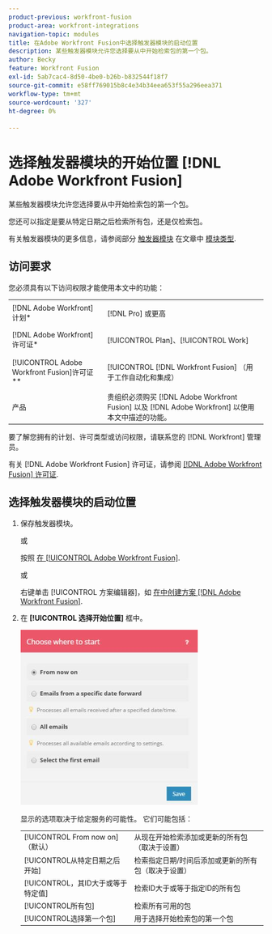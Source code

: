 ```yaml
---
product-previous: workfront-fusion
product-area: workfront-integrations
navigation-topic: modules
title: 在Adobe Workfront Fusion中选择触发器模块的启动位置
description: 某些触发器模块允许您选择要从中开始检索包的第一个包。
author: Becky
feature: Workfront Fusion
exl-id: 5ab7cac4-8d50-4be0-b26b-b832544f18f7
source-git-commit: e58ff769015b8c4e34b34eea653f55a296eea371
workflow-type: tm+mt
source-wordcount: '327'
ht-degree: 0%

---
```


# 选择触发器模块的开始位置 [!DNL Adobe Workfront Fusion]

某些触发器模块允许您选择要从中开始检索包的第一个包。

您还可以指定是要从特定日期之后检索所有包，还是仅检索包。

有关触发器模块的更多信息，请参阅部分 [触发器模块](../../workfront-fusion/modules/module-types.md#triggers) 在文章中 [模块类型](../../workfront-fusion/modules/module-types.md).

## 访问要求

您必须具有以下访问权限才能使用本文中的功能：

<table style="table-layout:auto">
 <col> 
 <col> 
 <tbody> 
  <tr> 
    <td role="rowheader">[!DNL Adobe Workfront] 计划*</td> 
   <td> <p>[!DNL Pro] 或更高</p> </td> 
  </tr> 
  <tr data-mc-conditions=""> 
   <td role="rowheader">[!DNL Adobe Workfront] 许可证*</td> 
   <td> <p>[!UICONTROL Plan]、[!UICONTROL Work]</p> </td> 
  </tr> 
  <tr> 
   <td role="rowheader">[!UICONTROL Adobe Workfront Fusion]许可证**</td> 
   <td> <p>[!UICONTROL [!DNL Workfront Fusion] （用于工作自动化和集成） </p>  </td> 
  </tr> 
  <tr> 
   <td role="rowheader">产品</td> 
   <td>贵组织必须购买 [!DNL Adobe Workfront Fusion] 以及 [!DNL Adobe Workfront] 以使用本文中描述的功能。</td> 
  </tr> 
 </tbody> 
</table>

要了解您拥有的计划、许可类型或访问权限，请联系您的 [!DNL Workfront] 管理员。

有关 [!DNL Adobe Workfront Fusion] 许可证，请参阅 [[!DNL Adobe Workfront Fusion] 许可证](../../workfront-fusion/get-started/license-automation-vs-integration.md).

## 选择触发器模块的启动位置

1. 保存触发器模块。

   或

   按照 [在 [!UICONTROL Adobe Workfront Fusion]](../../workfront-fusion/modules/configure-a-modules-settings.md).

   或

   右键单击 [!UICONTROL 方案编辑器]，如 [在中创建方案 [!DNL Adobe Workfront Fusion]](../../workfront-fusion/scenarios/create-a-scenario.md).

1. 在 **[!UICONTROL 选择开始位置]** 框中。

   ![](assets/choose-where-to-start-350x346.jpg)

   显示的选项取决于给定服务的可能性。 它们可能包括：

   <table style="table-layout:auto">
        <tr>
            <td>[!UICONTROL From now on]（默认）</td>
            <td>从现在开始检索添加或更新的所有包（取决于设置）</td>
        </tr>
        <tr>
            <td>[!UICONTROL从特定日期之后开始]</td>
            <td>检索指定日期/时间后添加或更新的所有包（取决于设置）</td>
        </tr>
        <tr>
            <td>[!UICONTROL，其ID大于或等于特定值]</td>
            <td>检索ID大于或等于指定ID的所有包</td> 
        </tr>
        <tr>
            <td>[!UICONTROL所有包]</td>
            <td>检索所有可用的包</td>
        </tr>
        <tr>
            <td>[!UICONTROL选择第一个包]</td>
            <td>用于选择开始检索包的第一个包</td>
        </tr>
   </table>
